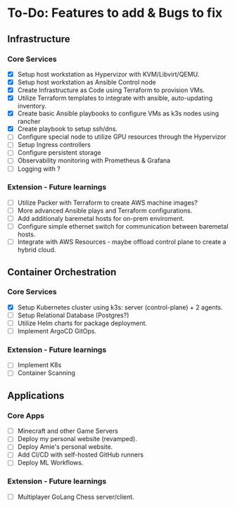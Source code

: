 # To-Do: Features to add & Bugs to fix

## Infrastructure

### Core Services

- [x] Setup host workstation as Hypervizor with KVM/Libvirt/QEMU.
- [x] Setup host workstation as Ansible Control node
- [x] Create Infrastructure as Code using Terraform to provision VMs.
- [x] Utilize Terraform templates to integrate with ansible, auto-updating inventory.
- [x] Create basic Ansible playbooks to configure VMs as k3s nodes using rancher
- [x] Create playbook to setup ssh/dns.
- [ ] Configure special node to utilize GPU resources through the Hypervizor
- [ ] Setup Ingress controllers
- [ ] Configure persistent storage
- [ ] Observability monitoring with Prometheus & Grafana
- [ ] Logging with ?

### Extension - Future learnings

- [ ] Utilize Packer with Terraform to create AWS machine images?
- [ ] More advanced Ansible plays and Terraform configurations.
- [ ] Add additionaly baremetal hosts for on-prem enviroment.
- [ ] Configure simple ethernet switch for communication between baremetal hosts.
- [ ] Integrate with AWS Resources - maybe offload control plane to create a hybrid cloud.

## Container Orchestration

### Core Services

- [x] Setup Kubernetes cluster using k3s: server (control-plane) + 2 agents.
- [ ] Setup Relational Database (Postgres?)
- [ ] Utilize Helm charts for package deployment.
- [ ] Implement ArgoCD GitOps.

### Extension - Future learnings

- [ ] Implement K8s
- [ ] Container Scanning

## Applications

### Core Apps

- [ ] Minecraft and other Game Servers
- [ ] Deploy my personal website (revamped).
- [ ] Deploy Amie's personal website.
- [ ] Add CI/CD with self-hosted GitHub runners
- [ ] Deploy ML Workflows.

### Extension - Future learnings

- [ ] Multiplayer GoLang Chess server/client.

